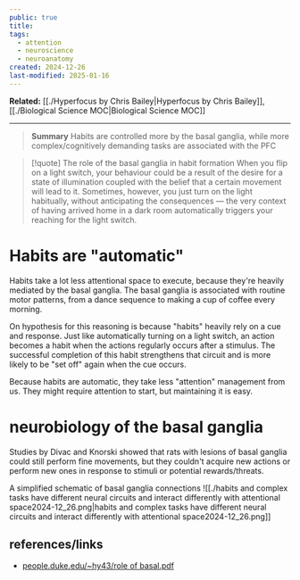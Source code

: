 ```yaml
---
public: true
title: 
tags:
  - attention
  - neuroscience
  - neuroanatomy
created: 2024-12-26
last-modified: 2025-01-16
---
```

**Related:** [[./Hyperfocus by Chris Bailey|Hyperfocus by Chris Bailey]], [[./Biological Science MOC|Biological Science MOC]]

---

> **Summary**
> Habits are controlled more by the basal ganglia, while more complex/cognitively demanding tasks are associated with the PFC


> [!quote] The role of the basal ganglia in habit formation
> When you flip on a light switch, your behaviour could be a result of the desire for a state of illumination coupled with the belief that a certain movement will lead to it. Sometimes, however, you just turn on the light habitually, without anticipating the consequences — the very context of having arrived home in a dark room automatically triggers your reaching for the light switch.

# Habits are "automatic"
Habits take a lot less attentional space to execute, because they're heavily mediated by the basal ganglia. The basal ganglia is associated with routine motor patterns, from a dance sequence to making a cup of coffee every morning.

On hypothesis for this reasoning is because "habits" heavily rely on a cue and response. Just like automatically turning on a light switch, an action becomes a habit when the actions regularly occurs after a stimulus. The successful completion of this habit strengthens that circuit and is more likely to be "set off" again when the cue occurs.

Because habits are automatic, they take less "attention" management from us. They might require attention to start, but maintaining it is easy.

# neurobiology of the basal ganglia
Studies by Divac and Knorski showed that rats with lesions of basal ganglia could still perform fine movements, but they couldn't acquire new actions or perform new ones in response to stimuli or potential rewards/threats.


A simplified schematic of basal ganglia connections
![[./habits and complex tasks have different neural circuits and interact differently with attentional space2024-12_26.png|habits and complex tasks have different neural circuits and interact differently with attentional space2024-12_26.png]]

## references/links
* [people.duke.edu/\~hy43/role of basal.pdf](https://people.duke.edu/~hy43/role%20of%20basal.pdf)
